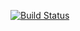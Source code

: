 [![Build Status](https://travis-ci.org/gejza/gabiamilan.svg?branch=master)](https://travis-ci.org/gejza/gabiamilan)
